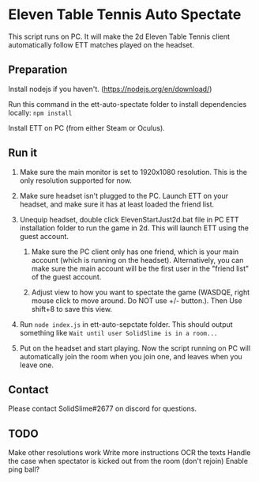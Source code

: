 # Eleven Table Tennis Auto Spectate

This script runs on PC. It will make the 2d Eleven Table Tennis client automatically follow ETT matches played on the headset.

## Preparation

Install nodejs if you haven't. (https://nodejs.org/en/download/)

Run this command in the ett-auto-spectate folder to install dependencies locally:
`npm install`

Install ETT on PC (from either Steam or Oculus).

## Run it

1. Make sure the main monitor is set to 1920x1080 resolution. This is the only resolution supported for now.

1. Make sure headset isn't plugged to the PC. Launch ETT on your headset, and make sure it has at least loaded the friend list.

1. Unequip headset, double click ElevenStartJust2d.bat file in PC ETT installation folder to run the game in 2d. This will launch ETT using the guest account.

   1. Make sure the PC client only has one friend, which is your main account (which is running on the headset). Alternatively, you can make sure the main account will be the first user in the "friend list" of the guest account.

   1. Adjust view to how you want to spectate the game (WASDQE, right mouse click to move around. Do NOT use +/- button.).
      Then Use shift+8 to save this view.

1. Run `node index.js` in ett-auto-sepctate folder. This should output something like `Wait until user SolidSlime is in a room...`

1. Put on the headset and start playing. Now the script running on PC will automatically join the room when you join one, and leaves when you leave one.

## Contact

Please contact SolidSlime#2677 on discord for questions.

## TODO

Make other resolutions work
Write more instructions
OCR the texts
Handle the case when spectator is kicked out from the room (don't rejoin)
Enable ping ball?
